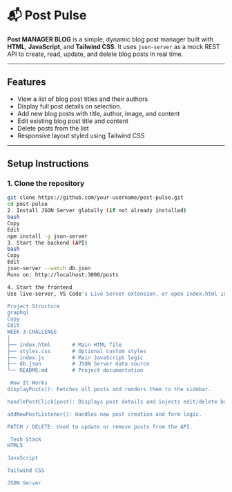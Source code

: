 # 📬 Post Pulse

**Post MANAGER BLOG** is a simple, dynamic blog post manager built with **HTML**, **JavaScript**, and **Tailwind CSS**. It uses `json-server` as a mock REST API to create, read, update, and delete blog posts in real time.

---

## Features

- View a list of blog post titles and their authors
- Display full post details on selection.
- Add new blog posts with title, author, image, and content
- Edit existing blog post title and content
- Delete posts from the list
- Responsive layout styled using Tailwind CSS

---

## Setup Instructions

### 1. Clone the repository

```bash
git clone https://github.com/your-username/post-pulse.git
cd post-pulse
2. Install JSON Server globally (if not already installed)
bash
Copy
Edit
npm install -g json-server
3. Start the backend (API)
bash
Copy
Edit
json-server --watch db.json
Runs on: http://localhost:3000/posts

4. Start the frontend
Use live-server, VS Code's Live Server extension, or open index.html in your browser.

Project Structure
graphql
Copy
Edit
WEEK-3-CHALLENGE
│
├── index.html       # Main HTML file
├── styles.css       # Optional custom styles
├── index.js         # Main JavaScript logic
├── db.json          # JSON Server data source
└── README.md        # Project documentation

 How It Works
displayPosts(): Fetches all posts and renders them to the sidebar.

handlePostClick(post): Displays post details and injects edit/delete buttons.

addNewPostListener(): Handles new post creation and form logic.

PATCH / DELETE: Used to update or remove posts from the API.

 Tech Stack
HTML5

JavaScript

Tailwind CSS

JSON Server

